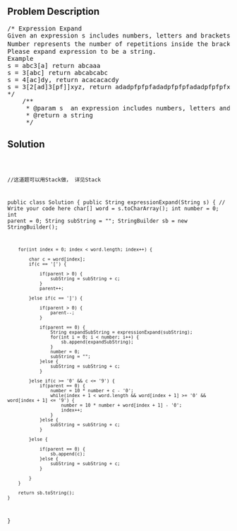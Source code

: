 <!--
<style>
  body { font-family: Arial, sans-serif; }
  .container { max-width: 100%; margin: 50px auto; padding: 10px; }
  .comment-block { background-color: #f9f9f9; padding: 10px; border-left: 5px solid #ccc; max-width: 400px; margin: 20px auto; overflow-wrap: break-word; white-space: pre-wrap; }
  .code-block { background-color: #f4f4f4; padding: 10px; border: 1px solid #ddd; max-width: 400px; margin: 20px auto; overflow-wrap: break-word; white-space: pre-wrap; }
</style>
-->

<div class='container'>
<h2>Problem Description</h2>
<div class='comment-block'>
<pre>
/* Expression Expand
Given an expression s includes numbers, letters and brackets.
Number represents the number of repetitions inside the brackets(can be a string or another expression)．
Please expand expression to be a string.
Example
s = abc3[a] return abcaaa
s = 3[abc] return abcabcabc
s = 4[ac]dy, return acacacacdy
s = 3[2[ad]3[pf]]xyz, return adadpfpfpfadadpfpfpfadadpfpfpfxyz
*/
    /**
     * @param s  an expression includes numbers, letters and brackets
     * @return a string
     */
</pre>
</div>

<h2>Solution</h2>
<div class='code-block'>
<pre><code class='language-java'>

//这道题可以用Stack做， 详见Stack

public class Solution {
    public String expressionExpand(String s) {
        // Write your code here
        char[] word = s.toCharArray();
        int number = 0;
        int parent = 0;
        String subString = "";
        StringBuilder sb = new StringBuilder();
        
        for(int index = 0; index < word.length; index++) {
            
            char c = word[index];
            if(c == '[') {
                
                if(parent > 0) {
                    subString = subString + c;
                }
                parent++;
                
            }else if(c == ']') {
                
                if(parent > 0) {
                    parent--;
                }
                
                if(parent == 0) {
                    String expandSubString = expressionExpand(subString);
                    for(int i = 0; i < number; i++) {
                        sb.append(expandSubString);
                    }
                    number = 0;
                    subString = "";
                }else {
                    subString = subString + c;
                }
                
            }else if(c >= '0' && c <= '9') {
                if(parent == 0) {
                    number = 10 * number + c - '0';
                    while(index + 1 < word.length && word[index + 1] >= '0' && word[index + 1] <= '9') {
                        number = 10 * number + word[index + 1] - '0';
                        index++;
                    }
                }else {
                    subString = subString + c;
                }
                
            }else {
                
                if(parent == 0) {
                    sb.append(c);
                }else {
                    subString = subString + c;
                }
                
            }
        }
        
        return sb.toString();
    }
}</code></pre>
</div>
</div>
